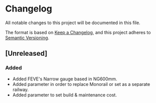 # Changelog

All notable changes to this project will be documented in this file.

The format is based on [Keep a Changelog](https://keepachangelog.com/en/1.0.0/),
and this project adheres to [Semantic Versioning](https://semver.org/spec/v2.0.0.html).

<!--
## [Unreleased]

### Added 
### Changed
### Fixed
-->
## [Unreleased]

### Added

- Added FEVE's Narrow gauge based in NG600mm. 
- Added parameter in order to replace Monorail or set as a separate railway.
- Added parameter to set build & maintenance cost.
